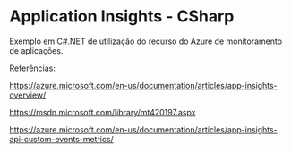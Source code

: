 # Application Insights - CSharp

Exemplo em C#.NET de utilização do recurso do Azure de monitoramento de aplicações.

Referências:

https://azure.microsoft.com/en-us/documentation/articles/app-insights-overview/

https://msdn.microsoft.com/library/mt420197.aspx

https://azure.microsoft.com/en-us/documentation/articles/app-insights-api-custom-events-metrics/
